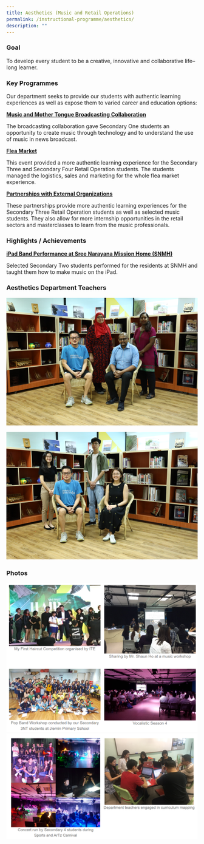 ```yaml
---
title: Aesthetics (Music and Retail Operations)
permalink: /instructional-programme/aesthetics/
description: ""
---
```

### Goal
To develop every student to be a creative, innovative and collaborative life–long learner.

### Key Programmes

Our department seeks to provide our students with authentic learning experiences as well as expose them to varied career and education options:

<u><b>Music and Mother Tongue Broadcasting Collaboration</b></u>

The broadcasting collaboration gave Secondary One students an opportunity to create music through technology and to understand the use of music in news broadcast.

<u><b>Flea Market</b></u>

This event provided a more authentic learning experience for the Secondary Three and Secondary Four Retail Operation students. The students managed the logistics, sales and marketing for the whole flea market experience.

<u><b>Partnerships with External Organizations</b></u>

These partnerships provide more authentic learning experiences for the Secondary Three Retail Operation students as well as selected music students. They also allow for more internship opportunities in the retail sectors and masterclasses to learn from the music professionals.

### Highlights / Achievements

<u><b>iPad Band Performance at Sree Narayana Mission Home (SNMH)</b></u>

Selected Secondary Two students performed for the residents at SNMH and taught them how to make music on the iPad.

### Aesthetics Department Teachers

![](/images/IP/Aesthetics/Ast1.png)

![](/images/IP/Aesthetics/Ast2.png)

### Photos

![](/images/IP/Aesthetics/Ast_photo1.png)
![](/images/IP/Aesthetics/Ast_photo2.png)
